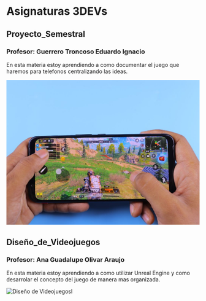 # Asignaturas 3DEVs

## Proyecto_Semestral
### Profesor: Guerrero Troncoso Eduardo Ignacio

En esta materia estoy aprendiendo a como documentar el juego que haremos para telefonos centralizando las ideas.

![ProyectoSemestral](../assets/Proyectos.jpg)
## Diseño_de_Videojuegos
### Profesor: Ana Guadalupe Olivar Araujo

En esta materia estoy aprendiendo a como utilizar Unreal Engine y como desarrolar el concepto del juego de manera mas organizada.

![Diseño de Videojuegosl](../assets/Diseño.jpg)
